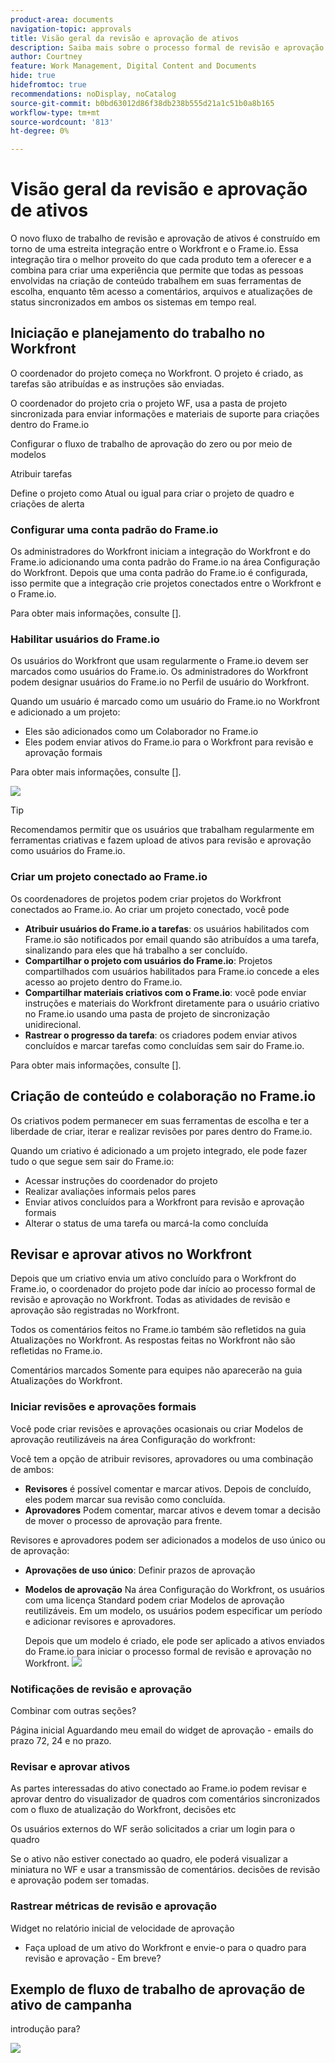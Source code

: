 ```yaml
---
product-area: documents
navigation-topic: approvals
title: Visão geral da revisão e aprovação de ativos
description: Saiba mais sobre o processo formal de revisão e aprovação no Workfront.
author: Courtney
feature: Work Management, Digital Content and Documents
hide: true
hidefromtoc: true
recommendations: noDisplay, noCatalog
source-git-commit: b0bd63012d86f38db238b555d21a1c51b0a8b165
workflow-type: tm+mt
source-wordcount: '813'
ht-degree: 0%

---
```



# Visão geral da revisão e aprovação de ativos

O novo fluxo de trabalho de revisão e aprovação de ativos é construído em torno de uma estreita integração entre o Workfront e o Frame.io. Essa integração tira o melhor proveito do que cada produto tem a oferecer e a combina para criar uma experiência que permite que todas as pessoas envolvidas na criação de conteúdo trabalhem em suas ferramentas de escolha, enquanto têm acesso a comentários, arquivos e atualizações de status sincronizados em ambos os sistemas em tempo real.

<!-- link to frame docs-->

## Iniciação e planejamento do trabalho no Workfront

O coordenador do projeto começa no Workfront. O projeto é criado, as tarefas são atribuídas e as instruções são enviadas.

O coordenador do projeto cria o projeto WF, usa a pasta de projeto sincronizada para enviar informações e materiais de suporte para criações dentro do Frame.io

Configurar o fluxo de trabalho de aprovação do zero ou por meio de modelos

Atribuir tarefas

Define o projeto como Atual ou igual para criar o projeto de quadro e criações de alerta

### Configurar uma conta padrão do Frame.io

Os administradores do Workfront iniciam a integração do Workfront e do Frame.io adicionando uma conta padrão do Frame.io na área Configuração do Workfront. Depois que uma conta padrão do Frame.io é configurada, isso permite que a integração crie projetos conectados entre o Workfront e o Frame.io.

Para obter mais informações, consulte [].


<!-- in procedure article we need to cover how groups work with projects and how the frame account is associated with a group. And that accounts other than the default can be added on a 1:1 basis using the dev token. -->


### Habilitar usuários do Frame.io

Os usuários do Workfront que usam regularmente o Frame.io devem ser marcados como usuários do Frame.io. Os administradores do Workfront podem designar usuários do Frame.io no Perfil de usuário do Workfront.

Quando um usuário é marcado como um usuário do Frame.io no Workfront e adicionado a um projeto:

* Eles são adicionados como um Colaborador no Frame.io
* Eles podem enviar ativos do Frame.io para o Workfront para revisão e aprovação formais

Para obter mais informações, consulte [].

![](assets/Frame-enabled-user.png)

>[!TIP]
>
>Recomendamos permitir que os usuários que trabalham regularmente em ferramentas criativas e fazem upload de ativos para revisão e aprovação como usuários do Frame.io.

### Criar um projeto conectado ao Frame.io

Os coordenadores de projetos podem criar projetos do Workfront conectados ao Frame.io. Ao criar um projeto conectado, você pode

* **Atribuir usuários do Frame.io a tarefas**: os usuários habilitados com Frame.io são notificados por email quando são atribuídos a uma tarefa, sinalizando para eles que há trabalho a ser concluído.
* **Compartilhar o projeto com usuários do Frame.io**: Projetos compartilhados com usuários habilitados para Frame.io concede a eles acesso ao projeto dentro do Frame.io.
* **Compartilhar materiais criativos com o Frame.io**: você pode enviar instruções e materiais do Workfront diretamente para o usuário criativo no Frame.io usando uma pasta de projeto de sincronização unidirecional.
* **Rastrear o progresso da tarefa**: os criadores podem enviar ativos concluídos e marcar tarefas como concluídas sem sair do Frame.io.

Para obter mais informações, consulte [].

<!--Preassign approval templates to asks coming in the future-->


## Criação de conteúdo e colaboração no Frame.io

Os criativos podem permanecer em suas ferramentas de escolha e ter a liberdade de criar, iterar e realizar revisões por pares dentro do Frame.io.

Quando um criativo é adicionado a um projeto integrado, ele pode fazer tudo o que segue sem sair do Frame.io:

* Acessar instruções do coordenador do projeto
* Realizar avaliações informais pelos pares
* Enviar ativos concluídos para a Workfront para revisão e aprovação formais
* Alterar o status de uma tarefa ou marcá-la como concluída
<!-- * Notification of decision
* Upload new versions of connected assets marked as needs more work < will automatically connect>-->


## Revisar e aprovar ativos no Workfront

Depois que um criativo envia um ativo concluído para o Workfront do Frame.io, o coordenador do projeto pode dar início ao processo formal de revisão e aprovação no Workfront. Todas as atividades de revisão e aprovação são registradas no Workfront.

Todos os comentários feitos no Frame.io também são refletidos na guia Atualizações no Workfront. As respostas feitas no Workfront não são refletidas no Frame.io.

Comentários marcados Somente para equipes não aparecerão na guia Atualizações do Workfront.

### Iniciar revisões e aprovações formais

Você pode criar revisões e aprovações ocasionais ou criar Modelos de aprovação reutilizáveis na área Configuração do workfront:

Você tem a opção de atribuir revisores, aprovadores ou uma combinação de ambos:

* **Revisores** é possível comentar e marcar ativos. Depois de concluído, eles podem marcar sua revisão como concluída. <!--example of when to add reviewers-->
* **Aprovadores** Podem comentar, marcar ativos e devem tomar a decisão de mover o processo de aprovação para frente.

Revisores e aprovadores podem ser adicionados a modelos de uso único ou de aprovação:

<!--can also assign teams and set deadline-->

* **Aprovações de uso único**: Definir prazos de aprovação

* **Modelos de aprovação**
Na área Configuração do Workfront, os usuários com uma licença Standard podem criar Modelos de aprovação reutilizáveis. Em um modelo, os usuários podem especificar um período e adicionar revisores e aprovadores. <!--do we want to mention any upcoming plans here? -->

  Depois que um modelo é criado, ele pode ser aplicado a ativos enviados do Frame.io para iniciar o processo formal de revisão e aprovação no Workfront.
  ![](assets/assign-template.png)

<!-- can set timreframe which calculates deadline once approval is started. >

    For more information, see [Create and manage Approval Templates](/)<!--don't forget link-->

### Notificações de revisão e aprovação

Combinar com outras seções?

Página inicial Aguardando meu email do widget de aprovação - emails do prazo 72, 24 e no prazo.

<!-- upload assets directly to workfront to be reviewed in Frame.io/ Will have to send manually at first

Reviewer/approver needs to go through email to get to frame vier
-->

### Revisar e aprovar ativos

As partes interessadas do ativo conectado ao Frame.io podem revisar e aprovar dentro do visualizador de quadros com comentários sincronizados com o fluxo de atualização do Workfront, decisões etc

<!-- include screenshot from frame.io-->

Os usuários externos do WF serão solicitados a criar um login para o quadro

Se o ativo não estiver conectado ao quadro, ele poderá visualizar a miniatura no WF e usar a transmissão de comentários. decisões de revisão e aprovação podem ser tomadas.

### Rastrear métricas de revisão e aprovação

Widget no relatório inicial de velocidade de aprovação

<!--
### Published approved assets to Adobe Experience Manager Assets

Use the native integration to send approved assets to AEM.
-->


* Faça upload de um ativo do Workfront e envie-o para o quadro para revisão e aprovação - Em breve?

## Exemplo de fluxo de trabalho de aprovação de ativo de campanha

introdução para?

![](assets/example-workflow.png) <!-- probbly need a different version of this but add something similar rather than typing all out?-->
